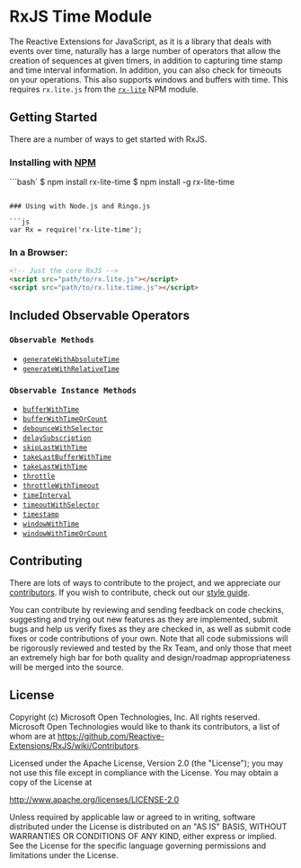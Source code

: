 # RxJS Time Module #

The Reactive Extensions for JavaScript, as it is a library that deals with events over time, naturally has a large number of operators that allow the creation of sequences at given timers, in addition to capturing time stamp and time interval information.  In addition, you can also check for timeouts on your operations.  This also supports windows and buffers with time. This requires `rx.lite.js` from the [`rx-lite`](https://www.npmjs.com/package/rx-lite) NPM module.

## Getting Started

There are a number of ways to get started with RxJS.

### Installing with [NPM](https://npmjs.org/)

```bash`
$ npm install rx-lite-time
$ npm install -g rx-lite-time
```

### Using with Node.js and Ringo.js

```js
var Rx = require('rx-lite-time');
```

### In a Browser:

```html
<!-- Just the core RxJS -->
<script src="path/to/rx.lite.js"></script>
<script src="path/to/rx.lite.time.js"></script>
```

## Included Observable Operators ##

### `Observable Methods`
- [`generateWithAbsoluteTime`](../../doc/api/core/operators/generatewithabsolutetime.md)
- [`generateWithRelativeTime`](../../doc/api/core/operators/generatewithrelativetime.md)

### `Observable Instance Methods`
- [`bufferWithTime`](../../doc/api/core/operators/bufferwithtime.md)
- [`bufferWithTimeOrCount`](../../doc/api/core/operators/bufferwithtimeorcount.md)
- [`debounceWithSelector`](../../doc/api/core/operators/debouncewithselector.md)
- [`delaySubscription`](../api/core/operators/delaysubscription.md)
- [`skipLastWithTime`](../../doc/api/core/operators/skiplastwithtime.md)
- [`takeLastBufferWithTime`](../../doc/api/core/operators/takelastbufferwithtime.md)
- [`takeLastWithTime`](../../doc/api/core/operators/takelastwithtime.md)
- [`throttle`](../../doc/api/core/operators/throttle.md)
- [`throttleWithTimeout`](../../doc/api/core/operators/debounce.md)
- [`timeInterval`](../../doc/api/core/operators/timeinterval.md)
- [`timeoutWithSelector`](../../doc/api/core/operators/timeoutwithselector.md)
- [`timestamp`](../../doc/api/core/operators/timestamp.md)
- [`windowWithTime`](../../doc/api/core/operators/windowwithtime.md)
- [`windowWithTimeOrCount`](../../doc/api/core/operators/windowwithtimeorcount.md)


## Contributing ##

There are lots of ways to contribute to the project, and we appreciate our [contributors](https://github.com/Reactive-Extensions/RxJS/wiki/Contributors).  If you wish to contribute, check out our [style guide]((https://github.com/Reactive-Extensions/RxJS/tree/master/doc/contributing)).

You can contribute by reviewing and sending feedback on code checkins, suggesting and trying out new features as they are implemented, submit bugs and help us verify fixes as they are checked in, as well as submit code fixes or code contributions of your own. Note that all code submissions will be rigorously reviewed and tested by the Rx Team, and only those that meet an extremely high bar for both quality and design/roadmap appropriateness will be merged into the source.

## License ##

Copyright (c) Microsoft Open Technologies, Inc.  All rights reserved.
Microsoft Open Technologies would like to thank its contributors, a list
of whom are at https://github.com/Reactive-Extensions/RxJS/wiki/Contributors.

Licensed under the Apache License, Version 2.0 (the "License"); you
may not use this file except in compliance with the License. You may
obtain a copy of the License at

http://www.apache.org/licenses/LICENSE-2.0

Unless required by applicable law or agreed to in writing, software
distributed under the License is distributed on an "AS IS" BASIS,
WITHOUT WARRANTIES OR CONDITIONS OF ANY KIND, either express or
implied. See the License for the specific language governing permissions
and limitations under the License.
